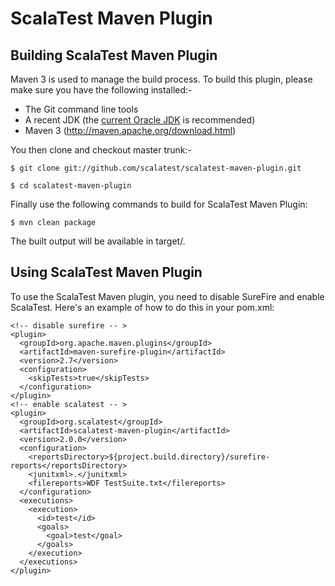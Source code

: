ScalaTest Maven Plugin
======================

Building ScalaTest Maven Plugin
-------------------------------

Maven 3 is used to manage the build process.  To build this plugin, please make sure you have the following installed:-

  * The Git command line tools
  * A recent JDK (the [current Oracle JDK](http://www.oracle.com/technetwork/java/javase/downloads/index.html) is recommended)
  * Maven 3 (http://maven.apache.org/download.html)

You then clone and checkout master trunk:-

    $ git clone git://github.com/scalatest/scalatest-maven-plugin.git
    
    $ cd scalatest-maven-plugin

Finally use the following commands to build for ScalaTest Maven Plugin: 

    $ mvn clean package

The built output will be available in target/.

Using ScalaTest Maven Plugin
----------------------------

To use the ScalaTest Maven plugin, you need to disable SureFire and enable ScalaTest. Here's an example of how to do this in your pom.xml: 

    <!-- disable surefire -- >
    <plugin>
      <groupId>org.apache.maven.plugins</groupId>
      <artifactId>maven-surefire-plugin</artifactId>
      <version>2.7</version>
      <configuration>
        <skipTests>true</skipTests>
      </configuration>
    </plugin>
    <!-- enable scalatest -- >
    <plugin>
      <groupId>org.scalatest</groupId>
      <artifactId>scalatest-maven-plugin</artifactId>
      <version>2.0.0</version>
      <configuration>
        <reportsDirectory>${project.build.directory}/surefire-reports</reportsDirectory>
        <junitxml>.</junitxml>
        <filereports>WDF TestSuite.txt</filereports>
      </configuration>
      <executions>
        <execution>
          <id>test</id>
          <goals>
            <goal>test</goal>
          </goals>
        </execution>
      </executions>
    </plugin>
